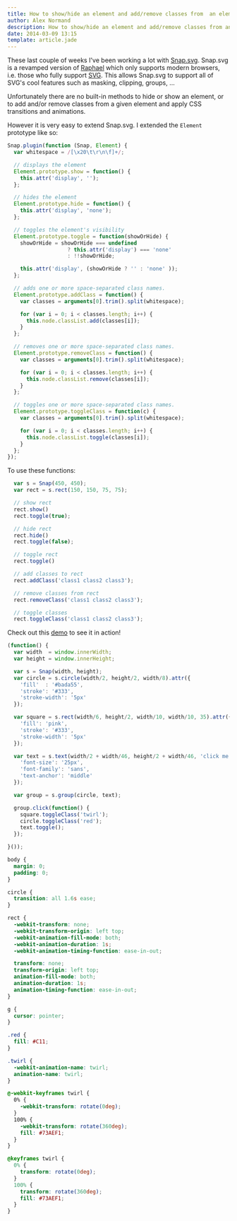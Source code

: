 ```yaml
---
title: How to show/hide an element and add/remove classes from  an element with Snap.svg
author: Alex Normand
description: How to show/hide an element and add/remove classes from an element with Snap.svg
date: 2014-03-09 13:15
template: article.jade
---
```


These last couple of weeks I've been working a lot with [Snap.svg](http://snapsvg.io).
Snap.svg is a revamped version of [Raphael](http://raphaeljs.com) which
only supports modern browsers, i.e. those who fully support [SVG](http://www.w3.org/TR/SVG/).
This allows Snap.svg to support all of SVG's cool features such as masking, clipping, groups, ...

<span class="more"></span>

Unfortunately there are no built-in methods to hide or show an element, or
to add and/or remove classes from a given element and apply CSS transitions and animations.

However it is very easy to extend Snap.svg.
I extended the <code>Element</code> prototype like so:

```js
Snap.plugin(function (Snap, Element) {
  var whitespace = /[\x20\t\r\n\f]+/;

  // displays the element
  Element.prototype.show = function() {
    this.attr('display', '');
  };

  // hides the element
  Element.prototype.hide = function() {
    this.attr('display', 'none');
  };

  // toggles the element's visibility
  Element.prototype.toggle = function(showOrHide) {
    showOrHide = showOrHide === undefined
                   ? this.attr('display') === 'none'
                   : !!showOrHide;

    this.attr('display', (showOrHide ? '' : 'none' ));
  };

  // adds one or more space-separated class names.
  Element.prototype.addClass = function() {
    var classes = arguments[0].trim().split(whitespace);

    for (var i = 0; i < classes.length; i++) {
      this.node.classList.add(classes[i]);
    }
  };

  // removes one or more space-separated class names.
  Element.prototype.removeClass = function() {
    var classes = arguments[0].trim().split(whitespace);

    for (var i = 0; i < classes.length; i++) {
      this.node.classList.remove(classes[i]);
    }
  };

  // toggles one or more space-separated class names.
  Element.prototype.toggleClass = function(c) {
    var classes = arguments[0].trim().split(whitespace);

    for (var i = 0; i < classes.length; i++) {
      this.node.classList.toggle(classes[i]);
    }
  };
});
```

To use these functions:

```js
  var s = Snap(450, 450);
  var rect = s.rect(150, 150, 75, 75);

  // show rect
  rect.show()
  rect.toggle(true);

  // hide rect
  rect.hide()
  rect.toggle(false);

  // toggle rect
  rect.toggle()

  // add classes to rect
  rect.addClass('class1 class2 class3');

  // remove classes from rect
  rect.removeClass('class1 class2 class3');

  // toggle classes
  rect.toggleClass('class1 class2 class3');

```

Check out this <a href="/blog/2014/03/09-show-hide-an-element-and-add-remove-classes-from-an-element-with-snapsvg/demo.html" class="external">demo</a>
to see it in action!

```js
(function() {
  var width  = window.innerWidth;
  var height = window.innerHeight;

  var s = Snap(width, height);
  var circle = s.circle(width/2, height/2, width/8).attr({
    'fill'  : '#bada55',
    'stroke': '#333',
    'stroke-width': '5px'
  });

  var square = s.rect(width/6, height/2, width/10, width/10, 35).attr({
    'fill': 'pink',
    'stroke': '#333',
    'stroke-width': '5px'
  });

  var text = s.text(width/2 + width/46, height/2 + width/46, 'click me').attr({
    'font-size': '25px',
    'font-family': 'sans',
    'text-anchor': 'middle'
  });

  var group = s.group(circle, text);

  group.click(function() {
    square.toggleClass('twirl');
    circle.toggleClass('red');
    text.toggle();
  });

}());
```

```css
body {
  margin: 0;
  padding: 0;
}

circle {
  transition: all 1.6s ease;
}

rect {
  -webkit-transform: none;
  -webkit-transform-origin: left top;
  -webkit-animation-fill-mode: both;
  -webkit-animation-duration: 1s;
  -webkit-animation-timing-function: ease-in-out;

  transform: none;
  transform-origin: left top;
  animation-fill-mode: both;
  animation-duration: 1s;
  animation-timing-function: ease-in-out;
}

g {
  cursor: pointer;
}

.red {
  fill: #C11;
}

.twirl {
  -webkit-animation-name: twirl;
  animation-name: twirl;
}

@-webkit-keyframes twirl {
  0% {
    -webkit-transform: rotate(0deg);
  }
  100% {
    -webkit-transform: rotate(360deg);
    fill: #73AEF1;
  }
}

@keyframes twirl {
  0% {
    transform: rotate(0deg);
  }
  100% {
    transform: rotate(360deg);
    fill: #73AEF1;
  }
}
```
